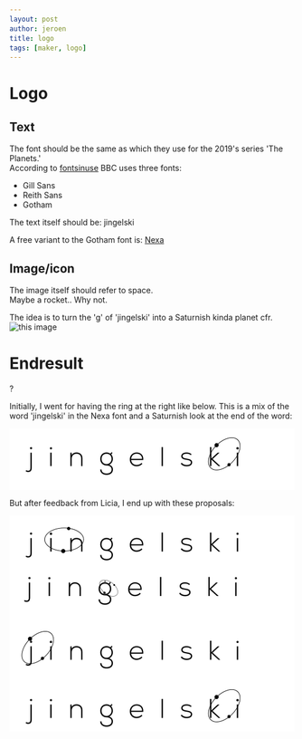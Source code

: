 ```yaml
---
layout: post
author: jeroen
title: logo
tags: [maker, logo]
---
```

# Logo

## Text
The font should be the same as which they use for the 2019's series 'The Planets.'  
According to [fontsinuse](https://fontsinuse.com/uses/27029/the-planets-bbc-2019) BBC uses three fonts:
* Gill Sans
* Reith Sans
* Gotham

The text itself should be: jingelski

A free variant to the Gotham font is: [Nexa](https://www.fontfabric.com/fonts/nexa/)

## Image/icon
The image itself should refer to space.  
Maybe a rocket..  Why not.

The idea is to turn the 'g' of 'jingelski' into a Saturnish kinda planet cfr. ![this image](https://www.codester.com/static//uploads/items/15566/preview-xl.jpg)

# Endresult
?

Initially, I went for having the ring at the right like below.
This is a mix of the word 'jingelski' in the Nexa font and a Saturnish look at the end of the word:
<div style="background-color: white;">
  <img alt="jingelski logo" src="/assets/images/jingelski_logo.svg" />
</div>

But after feedback from Licia, I end up with these proposals:

<div style="background-color: white;">
  <img alt="jingelski logo" src="/assets/images/jingelski_logo_ring_proposals.svg" />
</div>
